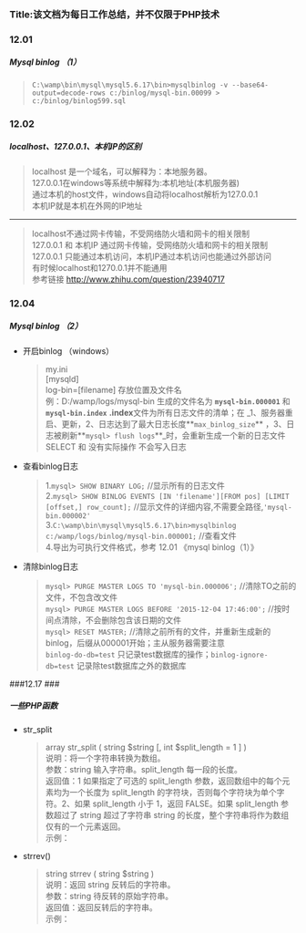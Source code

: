 ### Title:该文档为每日工作总结，并不仅限于PHP技术  
### 12.01
##### Mysql binlog （1）
> `C:\wamp\bin\mysql\mysql5.6.17\bin>mysqlbinlog -v --base64-output=decode-rows c:/binlog/mysql-bin.00099 > c:/binlog/binlog599.sql`  

### 12.02  
##### localhost、127.0.0.1、本机IP的区别  

>localhost 是一个域名，可以解释为：本地服务器。  
>127.0.0.1在windows等系统中解释为:本机地址(本机服务器)  
>通过本机的host文件，windows自动将localhost解析为127.0.0.1  
>本机IP就是本机在外网的IP地址  
***
>localhost不通过网卡传输，不受网络防火墙和网卡的相关限制  
>127.0.0.1 和 本机IP 通过网卡传输，受网络防火墙和网卡的相关限制  
>127.0.0.1 只能通过本机访问，本机IP通过本机访问也能通过外部访问  
>有时候localhost和1270.0.1并不能通用  
>参考链接 http://www.zhihu.com/question/23940717

### 12.04 ###
##### Mysql binlog （2）
* 开启binlog （windows）
	>my.ini  
	>[mysqld]  
	>log-bin=[filename] 存放位置及文件名  
	>例：D:/wamp/logs/mysql-bin  生成的文件名为 **`mysql-bin.000001`** 和 **`mysql-bin.index`**  **.index**文件为所有日志文件的清单；在 _1、服务器重启、更新，2、日志达到了最大日志长度**`max_binlog_size`** ，3、日志被刷新**`mysql> flush logs`**_时，会重新生成一个新的日志文件  
	>SELECT 和 没有实际操作 不会写入日志


* 查看binlog日志
	>1.`mysql> SHOW BINARY LOG;` //显示所有的日志文件   
	>2.`mysql> SHOW BINLOG EVENTS [IN 'filename'][FROM pos] [LIMIT [offset,] row_count];` //显示文件的详细内容,不需要全路径,`'mysql-bin.000002'`   
	>3.`C:\wamp\bin\mysql\mysql5.6.17\bin>mysqlbinlog c:/wamp/logs/binlog/mysql-bin.000001;` //查看文件  
	>4.导出为可执行文件格式，参考 12.01 《mysql binlog（1）》
	
* 清除binlog日志
	>`mysql> PURGE MASTER LOGS TO 'mysql-bin.000006';` //清除TO之前的文件，不包含改文件  
	>`mysql> PURGE MASTER LOGS BEFORE '2015-12-04 17:46:00';` //按时间点清除，不会删除包含该日期的文件  
	>`mysql> RESET MASTER;` //清除之前所有的文件，并重新生成新的binlog，后缀从000001开始；主从服务器需要注意  
	>`binlog-do-db=test` 只记录test数据库的操作；`binlog-ignore-db=test` 记录除test数据库之外的数据库

###12.17 ###
##### 一些PHP函数 ######

* str_split
	>array str_split ( string $string [, int $split_length = 1 ] )  
	>说明：将一个字符串转换为数组。  
	>参数：string 输入字符串。split\_length 每一段的长度。    
	>返回值：1 如果指定了可选的 split\_length 参数，返回数组中的每个元素均为一个长度为 split_length 的字符块，否则每个字符块为单个字符。2、如果 split\_length 小于 1，返回 FALSE。如果 split\_length 参数超过了 string 超过了字符串 string 的长度，整个字符串将作为数组仅有的一个元素返回。  
	>示例：  
	><?php  
	>$str = "Hello Friend";  
	>$arr1 = str\_split($str); //array('H','e','l','l','l','o',....'d');  
	>$arr2 = str\_split($str, 3); //array('Hel','lo','Fri','end');  
	>?>


* strrev()  
	>string strrev ( string $string )  
	>说明：返回 string 反转后的字符串。  
	>参数：string 待反转的原始字符串。  
	>返回值：返回反转后的字符串。  
	>示例：  
	><?php  
	>&nbsp;&nbsp;&nbsp;&nbsp;`echo strrev("Hello world!"); // 输出 "!dlrow olleH"`  
	>?>